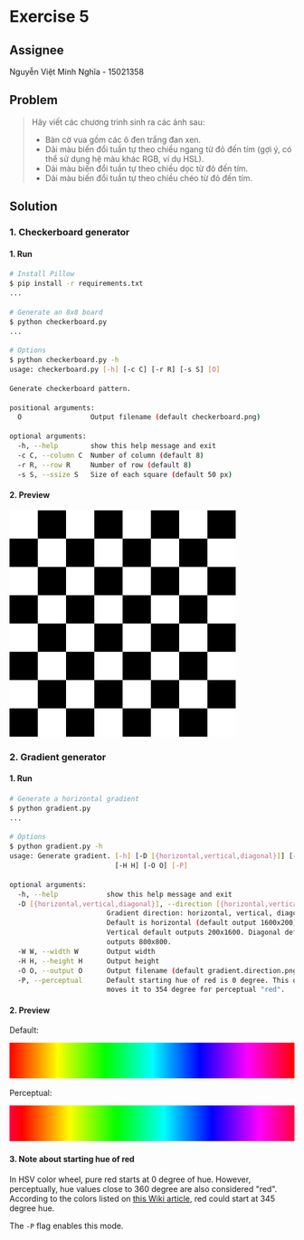 # Exercise 5

## Assignee

Nguyễn Việt Minh Nghĩa - 15021358

## Problem

> Hãy viết các chương trình sinh ra các ảnh sau:
>
> - Bàn cờ vua gồm các ô đen trắng đan xen.
> - Dải màu biến đổi tuần tự theo chiều ngang từ đỏ đến tím (gợi ý, có thể sử dụng hệ màu khác RGB, ví dụ HSL).
> - Dải màu biến đổi tuần tự theo chiều dọc từ đỏ đến tím.
> - Dải màu biến đổi tuần tự theo chiều chéo từ đỏ đến tím.

## Solution

### 1. Checkerboard generator

#### 1. Run

```bash
# Install Pillow
$ pip install -r requirements.txt
...

# Generate an 8x8 board
$ python checkerboard.py
...

# Options
$ python checkerboard.py -h
usage: checkerboard.py [-h] [-c C] [-r R] [-s S] [O]

Generate checkerboard pattern.

positional arguments:
  O                 Output filename (default checkerboard.png)

optional arguments:
  -h, --help        show this help message and exit
  -c C, --column C  Number of column (default 8)
  -r R, --row R     Number of row (default 8)
  -s S, --ssize S   Size of each square (default 50 px)
```

#### 2. Preview

![checkerboard.png](../Ex5/output/checkerboard.png)

### 2. Gradient generator

#### 1. Run

```bash
# Generate a horizontal gradient
$ python gradient.py
...

# Options
$ python gradient.py -h
usage: Generate gradient. [-h] [-D [{horizontal,vertical,diagonal}]] [-W W]
                          [-H H] [-O O] [-P]

optional arguments:
  -h, --help            show this help message and exit
  -D [{horizontal,vertical,diagonal}], --direction [{horizontal,vertical,diagonal}]
                        Gradient direction: horizontal, vertical, diagonal.
                        Default is horizontal (default output 1600x200).
                        Vertical default outputs 200x1600. Diagonal default
                        outputs 800x800.
  -W W, --width W       Output width
  -H H, --height H      Output height
  -O O, --output O      Output filename (default gradient.direction.png)
  -P, --perceptual      Default starting hue of red is 0 degree. This option
                        moves it to 354 degree for perceptual "red".
```

#### 2. Preview

Default:

![gradient.horizontal.png](../Ex5/output/gradient.horizontal.png)

Perceptual:

![gradient.horizontal.perceptual.png](../Ex5/output/gradient.horizontal.perceptual.png)

#### 3. Note about starting hue of red

In HSV color wheel, pure red starts at 0 degree of hue. However, perceptually, hue values close to 360 degree are also considered "red". According to the colors listed on [this Wiki article](https://en.wikipedia.org/wiki/Shades_of_red), red could start at 345 degree hue.

The `-P` flag enables this mode.
